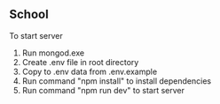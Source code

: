 ## School

To start server
1. Run mongod.exe
2. Create .env file in root directory
3. Copy to .env data from .env.example
4. Run command "npm install" to install dependencies
5. Run command "npm run dev" to start server